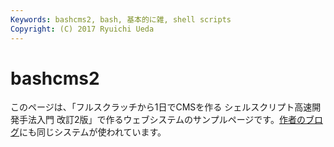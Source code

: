 ```yaml
---
Keywords: bashcms2, bash, 基本的に雑, shell scripts
Copyright: (C) 2017 Ryuichi Ueda
---
```


# bashcms2

このページは、「フルスクラッチから1日でCMSを作る シェルスクリプト高速開発手法入門 改訂2版」で作るウェブシステムのサンプルページです。[作者のブログ](https://b.ueda.tech)にも同じシステムが使われています。
